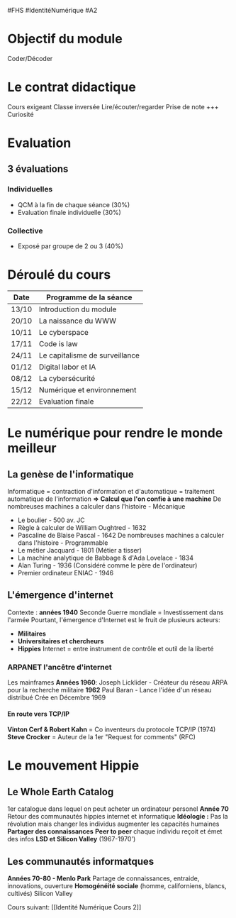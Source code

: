 #FHS #IdentitéNumérique #A2 

# Objectif du module

Coder/Décoder

# Le contrat didactique

Cours exigeant
Classe inversée
Lire/écouter/regarder
Prise de note +++
Curiosité

# Evaluation

## 3 évaluations

### Individuelles

- QCM à la fin de chaque séance (30%)
- Evaluation finale individuelle (30%)

### Collective

- Exposé par groupe de 2 ou 3 (40%)

# Déroulé du cours

| Date | Programme de la séance |
|------|------------------------|
| 13/10 | Introduction du module |
| 20/10 | La naissance du WWW |
| 10/11 | Le cyberspace |
| 17/11 | Code is law |
| 24/11 | Le capitalisme de surveillance |
| 01/12 | Digital labor et IA |
| 08/12 | La cybersécurité |
| 15/12 | Numérique et environnement |
| 22/12 | Evaluation finale |

# Le numérique pour rendre le monde meilleur

## La genèse de l'informatique

Informatique = contraction d'information et d'automatique = traitement automatique de l'information
**=> Calcul que l'on confie à une machine**
De nombreuses machines a calculer dans l'histoire - Mécanique

- Le boulier - 500 av. JC
- Règle à calculer de William Oughtred - 1632
- Pascaline de Blaise Pascal - 1642 De nombreuses machines a calculer dans l'histoire - Programmable
- Le métier Jacquard - 1801 (Métier a tisser)
- La machine analytique de Babbage & d'Ada Lovelace - 1834
- Alan Turing - 1936 (Considéré comme le père de l'ordinateur)
- Premier ordinateur ENIAC  - 1946

## L'émergence d'internet

Contexte : **années 1940** Seconde Guerre mondiale = Investissement dans l'armée
Pourtant, l'émergence d'Internet est le fruit de plusieurs acteurs:

- **Militaires**
- **Universitaires et chercheurs**
- **Hippies** Internet = entre instrument de contrôle et outil de la liberté

### ARPANET l'ancêtre d'internet

Les mainframes
**Années 1960**:
Joseph Licklider - Créateur du réseau ARPA pour la recherche militaire
**1962**
Paul Baran - Lance l'idée d'un réseau distribué
Crée en Décembre 1969

#### En route vers TCP/IP

**Vinton Cerf & Robert Kahn** = Co inventeurs du protocole TCP/IP (1974)
**Steve Crocker** = Auteur de la 1er "Request for comments" (RFC)

# Le mouvement Hippie

## Le Whole Earth Catalog

1er catalogue dans lequel on peut acheter un ordinateur personel
**Année 70** Retour des communautés hippies internet et informatique
**Idéologie :** Pas la révolution mais changer les individus augmenter les capacités humaines
**Partager des connaissances**
**Peer to peer** chaque individu reçoit et émet des infos
**LSD et Silicon Valley** (1967-1970')

## Les communautés informatques

**Années 70-80 - Menlo Park**
Partage de connaissances, entraide, innovations, ouverture
**Homogénéité sociale** (homme, californiens, blancs, cultivés)
Silicon Valley

Cours suivant: [[Identité Numérique Cours 2]]